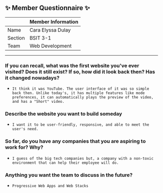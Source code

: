 ## :sparkles: Member Questionnaire :sparkles:

|                        | Member Information                                                          |
|------------------------|-----------------------------------------------------------------------------|
| Name                   | Cara Elyssa Dulay                                                           |
| Section                | BSIT 3-1                                                                    |
| Team                   | Web Development                                                             |

-------

### If you can recall, what was the first website you've ever visited? Does it still exist? If so, how did it look back then? Has it changed nowadays?
- `It think it was YouTube. The user interface of it was so simple back then. Unlike today's, it has multiple features like mode preferences, it can automatically plays the preview of the video, and has a "Short" video.`

### Describe the website you want to build someday
- `I want it to be user-friendly, responsive, and able to meet the user's need.`

### So far, do you have any companies that you are aspiring to work for? Why?
- `I guess of the big tech companies but, a company with a non-toxic environment that can help their employee will do.`

### Anything you want the team to discuss in the future?
- `Progressive Web Apps and Web Stacks`
